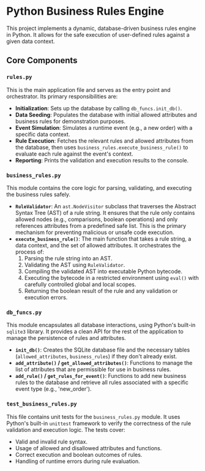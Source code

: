 # Python Business Rules Engine

This project implements a dynamic, database-driven business rules engine in Python. It allows for the safe execution of user-defined rules against a given data context.

## Core Components

### `rules.py`

This is the main application file and serves as the entry point and orchestrator. Its primary responsibilities are:

- **Initialization**: Sets up the database by calling `db_funcs.init_db()`.
- **Data Seeding**: Populates the database with initial allowed attributes and business rules for demonstration purposes.
- **Event Simulation**: Simulates a runtime event (e.g., a new order) with a specific data context.
- **Rule Execution**: Fetches the relevant rules and allowed attributes from the database, then uses `business_rules.execute_business_rule()` to evaluate each rule against the event's context.
- **Reporting**: Prints the validation and execution results to the console.

### `business_rules.py`

This module contains the core logic for parsing, validating, and executing the business rules safely.

- **`RuleValidator`**: An `ast.NodeVisitor` subclass that traverses the Abstract Syntax Tree (AST) of a rule string. It ensures that the rule only contains allowed nodes (e.g., comparisons, boolean operations) and only references attributes from a predefined safe list. This is the primary mechanism for preventing malicious or unsafe code execution.
- **`execute_business_rule()`**: The main function that takes a rule string, a data context, and the set of allowed attributes. It orchestrates the process of:
  1.  Parsing the rule string into an AST.
  2.  Validating the AST using `RuleValidator`.
  3.  Compiling the validated AST into executable Python bytecode.
  4.  Executing the bytecode in a restricted environment using `eval()` with carefully controlled global and local scopes.
  5.  Returning the boolean result of the rule and any validation or execution errors.

### `db_funcs.py`

This module encapsulates all database interactions, using Python's built-in `sqlite3` library. It provides a clean API for the rest of the application to manage the persistence of rules and attributes.

- **`init_db()`**: Creates the SQLite database file and the necessary tables (`allowed_attributes`, `business_rules`) if they don't already exist.
- **`add_attribute()` / `get_allowed_attributes()`**: Functions to manage the list of attributes that are permissible for use in business rules.
- **`add_rule()` / `get_rules_for_event()`**: Functions to add new business rules to the database and retrieve all rules associated with a specific event type (e.g., 'new_order').

### `test_business_rules.py`

This file contains unit tests for the `business_rules.py` module. It uses Python's built-in `unittest` framework to verify the correctness of the rule validation and execution logic. The tests cover:

- Valid and invalid rule syntax.
- Usage of allowed and disallowed attributes and functions.
- Correct execution and boolean outcomes of rules.
- Handling of runtime errors during rule evaluation.
